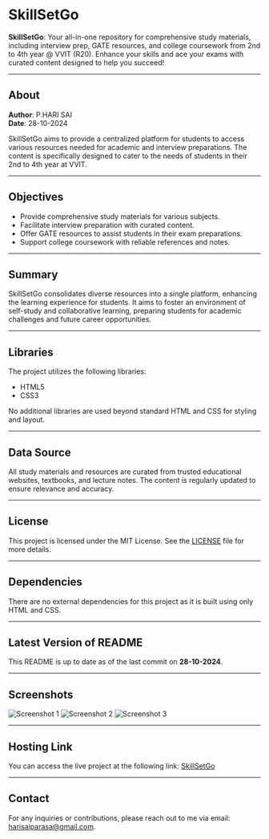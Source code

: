 # SkillSetGo

**SkillSetGo**: Your all-in-one repository for comprehensive study materials, including interview prep, GATE resources, and college coursework from 2nd to 4th year @ VVIT (R20). Enhance your skills and ace your exams with curated content designed to help you succeed!

---

## About

**Author**: P.HARI SAI    
**Date**: 28-10-2024

SkillSetGo aims to provide a centralized platform for students to access various resources needed for academic and interview preparations. The content is specifically designed to cater to the needs of students in their 2nd to 4th year at VVIT.

---

## Objectives

- Provide comprehensive study materials for various subjects.
- Facilitate interview preparation with curated content.
- Offer GATE resources to assist students in their exam preparations.
- Support college coursework with reliable references and notes.

---

## Summary

SkillSetGo consolidates diverse resources into a single platform, enhancing the learning experience for students. It aims to foster an environment of self-study and collaborative learning, preparing students for academic challenges and future career opportunities.

---

## Libraries

The project utilizes the following libraries:

- HTML5
- CSS3

No additional libraries are used beyond standard HTML and CSS for styling and layout.

---

## Data Source

All study materials and resources are curated from trusted educational websites, textbooks, and lecture notes. The content is regularly updated to ensure relevance and accuracy.

---

## License

This project is licensed under the MIT License. See the [LICENSE](LICENSE) file for more details.

---

## Dependencies

There are no external dependencies for this project as it is built using only HTML and CSS.

---

## Latest Version of README

This README is up to date as of the last commit on **28-10-2024**.

---

## Screenshots

![Screenshot 1](path/to/screenshot1.png)
![Screenshot 2](path/to/screenshot2.png)
![Screenshot 3](path/to/screenshot3.png)

---

## Hosting Link

You can access the live project at the following link: [SkillSetGo](https://skillsetgo.netlify.app/)

---

## Contact

For any inquiries or contributions, please reach out to me via email: [harisaiparasa@gmail.com](mailto:harisaiparasa@gmail.com).
